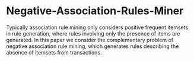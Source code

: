 # Negative-Association-Rules-Miner

Typically association rule mining only considers positive frequent itemsets in rule generation, where rules involving only the presence of items are generated. In this paper we consider the complementary problem of negative association rule mining, which generates rules describing the absence of itemsets from transactions. 
